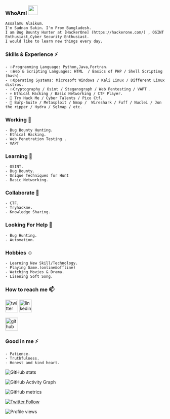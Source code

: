 ### WhoAmI <img src="https://media.giphy.com/media/WUlplcMpOCEmTGBtBW/giphy.gif" width="30">
    Assalamu Alaikum.
    I'm Sadnan Sakin. I'm From Bangladesh.
    I am Bug Bounty Hunter at [HackerOne] (https://hackerone.com/) , OSINT Enthusiast,Cyber Security Enthusiast.
    I would like to learn new things every day.
    
### Skills & Experience ⚡
    - 💥Programming Language: Python,Java,Fortran.
    - 💥Web & Scripting Languages: HTML  / Basics of PHP / Shell Scripting (bash).
    - 💥Operating Systems: Microsoft Windows / Kali Linux / Different Linux distros.
    - 💥Cryptography / Osint / Steganograph / Web Pentesting / VAPT .
    - 💀 Ethical Hacking / Basic Networking / CTF Player.
    - 👀 Try Hack Me / Cyber Talents / Pico Ctf.
    - 💪 Burp-Suite / Metasploit / Nmap /  Wireshark / Fuff / Nuclei / Jon the ripper / Hydra / Sqlmap / etc.

### Working 🔭
    - Bug Bounty Hunting.
    - Ethical Hacking.
    - Web Penetration Testing .
    - VAPT
### Learning 🌱
    - OSINT.
    - Bug Bounty.
    - Unique Techniques for Hunt
    - Basic Networking.

### Collaborate 👯
    - CTF.
    - Tryhackme.
    - Knowledge Sharing.
    
### Looking For Help 🤔
    - Bug Hunting.
    - Automation. 
    
### Hobbies ☺️
    - Learning New Skill/Technology.
    - Playing Game.(online&offline)
    - Watching Movies & Drama.
    - Lisening Soft Song.
    
### How to reach me 📫
   [<img src='https://cdn.jsdelivr.net/npm/simple-icons@3.0.1/icons/twitter.svg' alt='twitter' height='40'>](https://twitter.com/sadnansakin)
   [<img src='https://cdn.jsdelivr.net/npm/simple-icons@3.0.1/icons/linkedin.svg' alt='linkedin' height='40'>](https://www.linkedin.com/in/sadnan-sakin-54007521a/)
   
   [<img src='https://cdn.jsdelivr.net/npm/simple-icons@3.0.1/icons/github.svg' alt='github' height='40'>](https://github.com/sadnansakin)


### Good in me ⚡
    - Patience.
    - Truthfulness.
    - Honest and kind heart.


![GitHub stats](https://github-readme-stats.vercel.app/api?username=0xRh1d0Y&show_icons=true&theme=dark&title_color=ffffff&icon_color=bb2acf&text_color=daf7dc&bg_color=151515)

![GitHub Activity Graph](https://activity-graph.herokuapp.com/graph?username=0xRh1d0Y)

![GitHub metrics](https://metrics.lecoq.io/0xRh1d0Y)

[![Twitter Follow](https://img.shields.io/twitter/follow/0xRh1d0Y?color=1DA1F2&logo=twitter&style=for-the-badge)](https://twitter.com/intent/follow?original_referer=https%3A%2F%2Fgithub.com%2F0xRh1d0Y&screen_name=0xRh1d0Y)

![Profile views](https://gpvc.arturio.dev/0xRh1d0Y)
